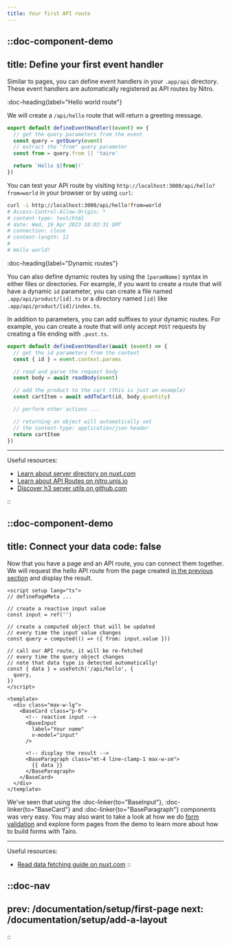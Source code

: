 ```yaml
---
title: Your first API route
---
```



::doc-component-demo
---
title: Define your first event handler
---

Similar to pages, you can define event handlers in your `.app/api` directory. These event handlers are automatically registered as API routes by Nitro.

:doc-heading{label="Hello world route"}

We will create a `/api/hello` route that will return a greeting message.

```ts [.app/api/hello.ts]
export default defineEventHandler((event) => {
  // get the query parameters from the event
  const query = getQuery(event)
  // extract the "from" query parameter
  const from = query.from || 'tairo'

  return `Hello ${from}!`
})
```

You can test your API route by visiting `http://localhost:3000/api/hello?from=world` in your browser or by using `curl`:

```bash
curl -i http://localhost:3000/api/hello?from=world
# Access-Control-Allow-Origin: *
# content-type: text/html
# date: Wed, 19 Apr 2023 18:03:31 GMT
# connection: close
# content-length: 12
#
# Hello world!
```


:doc-heading{label="Dynamic routes"}

You can also define dynamic routes by using the `[paramName]` syntax in either files or directories. For example, if you want to create a route that will have a dynamic `id` parameter, you can create a file named `.app/api/product/[id].ts` or a directory named `[id]` like `.app/api/product/[id]/index.ts`.

In addition to parameters, you can add suffixes to your dynamic routes. For example, you can create a route that will only accept `POST` requests by creating a file ending with `.post.ts`.


```ts [.app/api/add-to-card/[id].post.ts]
export default defineEventHandler(await (event) => {
  // get the id parameters from the context
  const { id } = event.context.params

  // read and parse the request body
  const body = await readBody(event)

  // add the product to the cart (this is just an example)
  const cartItem = await addToCart(id, body.quantity)

  // perform other actions ...

  // returning an object will automatically set 
  // the content-type: application/json header
  return cartItem
})
```

---

Useful resources:

- [Learn about server directory on nuxt.com](https://nuxt.com/docs/guide/directory-structure/server)
- [Learn about API Routes on nitro.unjs.io](https://nitro.unjs.io/guide/routing)
- [Discover h3 server utils on github.com](https://github.com/unjs/h3#utilities)

::


::doc-component-demo
---
title: Connect your data
code: false
---

Now that you have a page and an API route, you can connect them together. We will request the hello API route from the page created [in the previous section](/documentation/setup/first-page) and display the result.

```vue [.app/pages/index.vue]
<script setup lang="ts">
// definePageMeta ...

// create a reactive input value
const input = ref('')

// create a computed object that will be updated
// every time the input value changes
const query = computed(() => ({ from: input.value }))

// call our API route, it will be re-fetched
// every time the query object changes
// note that data type is detected automatically!
const { data } = useFetch('/api/hello', {
  query,
})
</script>

<template>
  <div class="max-w-lg">
    <BaseCard class="p-6">
      <!-- reactive input -->
      <BaseInput 
        label="Your name" 
        v-model="input"
      />

      <!-- display the result -->
      <BaseParagraph class="mt-4 line-clamp-1 max-w-sm">
        {{ data }}
      </BaseParagraph>
    </BaseCard>
  </div>
</template>
```

We've seen that using the :doc-linker{to="BaseInput"}, :doc-linker{to="BaseCard"} and :doc-linker{to="BaseParagraph"} components was very easy. You may also want to take a look at how we do [form validation](/documentation/guides/form-validation) and explore form pages from the demo to learn more about how to build forms with Tairo.

---

Useful resources:

- [Read data fetching guide on nuxt.com](https://nuxt.com/docs/getting-started/data-fetching)
::


::doc-nav
---
prev: /documentation/setup/first-page
next: /documentation/setup/add-a-layout
---
::